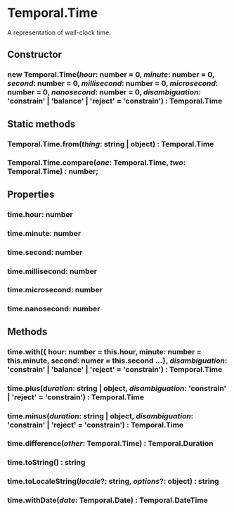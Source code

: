 # Temporal.Time

A representation of wall-clock time.

## Constructor

### **new Temporal.Time**(_hour_: number = 0, _minute_: number = 0, _second_: number = 0, _millisecond_: number = 0, _microsecond_: number = 0, _nanosecond_: number = 0, _disambiguation_: 'constrain' | 'balance' | 'reject' = 'constrain') : Temporal.Time

## Static methods

### Temporal.Time.**from**(_thing_: string | object) : Temporal.Time

### Temporal.Time.**compare**(_one_: Temporal.Time, _two_: Temporal.Time) : number;

## Properties

### time.**hour**: number

### time.**minute**: number

### time.**second**: number

### time.**millisecond**: number

### time.**microsecond**: number

### time.**nanosecond**: number

## Methods

### time.**with**({ hour: number = this.hour, minute: number = this.minute, second: numer = this.second ...}, _disambiguation_: 'constrain' | 'balance' | 'reject' = 'constrain') : Temporal.Time

### time.**plus**(_duration_: string | object, _disambiguation_: 'constrain' | 'reject' = 'constrain') : Temporal.Time

### time.**minus**(_duration_: string | object, _disambiguation_: 'constrain' | 'reject' = 'constrain') : Temporal.Time

### time.**difference**(_other_: Temporal.Time) : Temporal.Duration

### time.**toString**() : string

### time.**toLocaleString**(_locale_?: string, _options_?: object) : string

### time.**withDate**(_date_: Temporal.Date) : Temporal.DateTime
